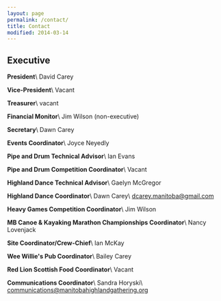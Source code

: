 ```yaml
---
layout: page
permalink: /contact/
title: Contact
modified: 2014-03-14
---
```


<div class="pagination" markdown="1">

## Executive ##
**President**\\
David Carey

**Vice-President**\\
Vacant

**Treasurer**\\
vacant

**Financial Monitor**\\
Jim Wilson (non-executive)

**Secretary**\\
Dawn Carey

**Events Coordinator**\\
Joyce Neyedly

**Pipe and Drum Technical Advisor**\\
Ian Evans

**Pipe and Drum Competition Coordinator**\\
Vacant

**Highland Dance Technical Advisor**\\
Gaelyn McGregor

**Highland Dance Coordinator**\\
Dawn Carey\\
<dcarey.manitoba@gmail.com>

**Heavy Games Competition Coordinator**\\
Jim Wilson

**MB Canoe & Kayaking Marathon Championships Coordinator**\\
Nancy Lovenjack

**Site Coordinator/Crew-Chief**\\
Ian McKay

**Wee Willie's Pub Coordinator**\\
Bailey Carey

**Red Lion Scottish Food Coordinator**\\
Vacant

**Communications Coordinator**\\
Sandra Horyski\\
<communications@manitobahighlandgathering.org>

</div>

